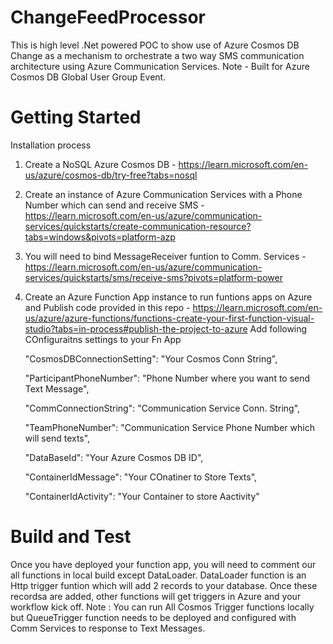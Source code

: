 # ChangeFeedProcessor
This is high level .Net powered POC to show use of Azure Cosmos DB Change as a mechanism to orchestrate a two way SMS communication architecture using Azure Communication Services. Note - Built for Azure Cosmos DB Global User Group Event.
# Getting Started

Installation process
1. Create a NoSQL Azure Cosmos DB - https://learn.microsoft.com/en-us/azure/cosmos-db/try-free?tabs=nosql
2. Create an instance of Azure Communication Services with a Phone Number which can send and receive SMS - https://learn.microsoft.com/en-us/azure/communication-services/quickstarts/create-communication-resource?tabs=windows&pivots=platform-azp
3. You will need to bind MessageReceiver funtion to Comm. Services - https://learn.microsoft.com/en-us/azure/communication-services/quickstarts/sms/receive-sms?pivots=platform-power
4. Create an Azure Function App instance to run funtions apps on Azure and Publish code provided in this repo - https://learn.microsoft.com/en-us/azure/azure-functions/functions-create-your-first-function-visual-studio?tabs=in-process#publish-the-project-to-azure
Add following COnfiguraitns settings to your Fn App 

    "CosmosDBConnectionSetting": "Your Cosmos Conn String",
    
    "ParticipantPhoneNumber": "Phone Number where you want to send Text Message",
    
    "CommConnectionString": "Communication Service Conn. String",
    
    "TeamPhoneNumber": "Communication Service Phone Number which will send texts",
    
    "DataBaseId": "Your Azure Cosmos DB ID",
    
    "ContainerIdMessage": "Your COnatiner to Store Texts",
    
    "ContainerIdActivity": "Your Container to store Aactivity"
    


# Build and Test
Once you have deployed your function app, you will need to comment our all functions in local build except DataLoader.
DataLoader function is an Http trigger funtion which will add 2 records to your database. Once these recordsa are added, other functions will get triggers in Azure and your workflow kick off.
Note : You can run All Cosmos Trigger functions locally but QueueTrigger function needs to be deployed and configured with Comm Services to response to Text Messages.
